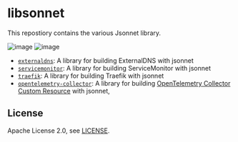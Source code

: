 # libsonnet

This repostiory contains the various Jsonnet library. 

![image](https://img.shields.io/github/commit-activity/y/tonychoe/libsonnet)  ![image](https://img.shields.io/github/last-commit/tonychoe/libsonnet)

* [`externaldns`](externaldns): A library for building ExternalDNS with jsonnet
* [`servicemonitor`](servicemonitor): A library for building ServiceMonitor with jsonnet
* [`traefik`](traefik): A library for building Traefik with jsonnet
* [`opentelemetry-collector`](opentelemetry-collector): A library for building [OpenTelemetry Collector Custom Resource](https://github.com/open-telemetry/opentelemetry-operator/blob/main/docs/otelcol_cr_spec.md) with jsonnet,


## License

Apache License 2.0, see [LICENSE](LICENSE).
